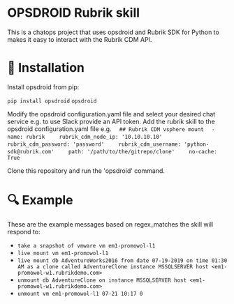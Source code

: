 # OPSDROID Rubrik skill

This is a chatops project that uses opsdroid and Rubrik SDK for Python to makes it easy to interact with the Rubrik CDM API.


# :hammer: Installation

Install opsdroid from pip:

`pip install opsdroid`
`opsdroid`

Modify the opsdroid configuration.yaml file and select your desired chat service e.g. to use Slack provide an API token.
Add the rubrik skill to the opsdroid configuration.yaml file e.g.
`  ## Rubrik CDM vsphere mount`
`  - name: rubrik`
`    rubrik_cdm_node_ip: '10.10.10.10'`
`    rubrik_cdm_password: 'password'`
`    rubrik_cdm_username: 'python-sdk@rubrik.com'`
`    path: '/path/to/the/gitrepo/clone'`
`    no-cache: True`

Clone this repository and run the 'opsdroid' command. 

# :mag: Example

These are the example messages based on regex_matches the skill will respond to:

* `take a snapshot of vmware vm em1-promowol-l1`
* `live mount vm em1-promowol-l1`
* `live mount db AdventureWorks2016 from date 07-19-2019 on time 01:30 AM as a clone called AdventureClone instance MSSQLSERVER host <em1-promowol-w1.rubrikdemo.com>`
* `unmount db AdventureClone on instance MSSQLSERVER host <em1-promowol-w1.rubrikdemo.com>`
* `unmount vm em1-promowol-l1 07-21 10:17 0`
